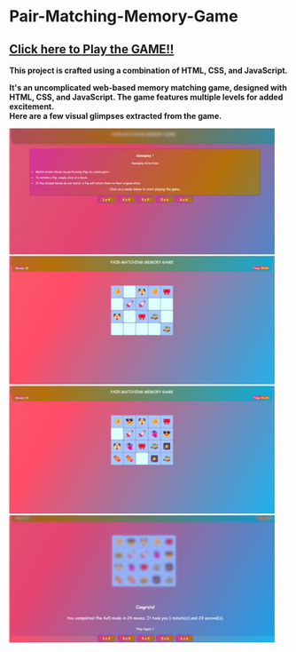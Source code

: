 # Pair-Matching-Memory-Game

## <b> [Click here to Play the GAME!!](https://raghuwanshiayush2004.github.io/Pair-Matching-Memory-Game/)


This project is crafted using a combination of HTML, CSS, and JavaScript.

It's an uncomplicated web-based memory matching game, designed with HTML, CSS, and JavaScript. The game features multiple levels for added excitement.
<br>
Here are a few visual glimpses extracted from the game.

<img src="snapshot1.png" width=95% alt="snapshots">
<img src="snapshot2.png" width=95% alt="snapshots">
<img src="snapshot3.png" width=95% alt="snapshots">
<img src="snapshot4.png" width=95% alt="snapshots">

<br><br>
